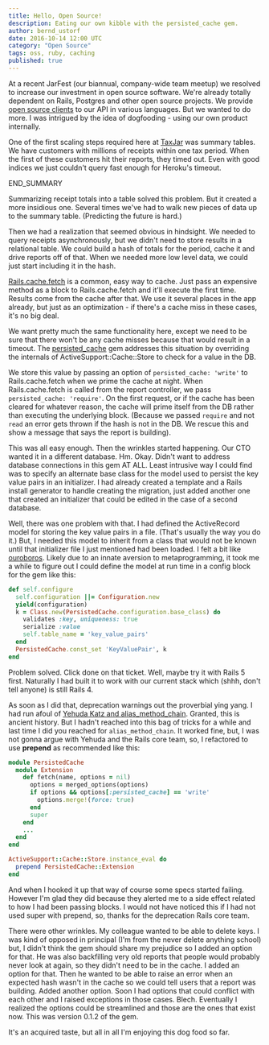 ```yaml
---
title: Hello, Open Source!
description: Eating our own kibble with the persisted_cache gem.
author: bernd_ustorf
date: 2016-10-14 12:00 UTC
category: "Open Source"
tags: oss, ruby, caching
published: true
---
```


At a recent JarFest (our biannual, company-wide team meetup) we resolved to increase our investment in open source software. We're already totally dependent on Rails, Postgres and other open source projects. We provide [open source clients](https://github.com/taxjar) to our API in various languages. But we wanted to do more. I was intrigued by the idea of dogfooding - using our own product internally.

One of the first scaling steps required here at [TaxJar](https://www.taxjar.com) was summary tables. We have customers with millions of receipts within one tax period. When the first of these customers hit their reports, they timed out. Even with good indices we just couldn't query fast enough for Heroku's timeout.

END_SUMMARY

Summarizing receipt totals into a table solved this problem.  But it created a more insidious one. Several times we've had to walk new pieces of data up to the summary table. (Predicting the future is hard.)

Then we had a realization that seemed obvious in hindsight. We needed to query receipts asynchronously, but we didn't need to store results in a relational table. We could build a hash of totals for the period, cache it and drive reports off of that. When we needed more low level data, we could just start including it in the hash.

[Rails.cache.fetch](http://guides.rubyonrails.org/caching_with_rails.html) is a common, easy way to cache. Just pass an expensive method as a block to Rails.cache.fetch and it'll execute the first time. Results come from the cache after that. We use it several places in the app already, but just as an optimization - if there's a cache miss in these cases, it's no big deal.

We want pretty much the same functionality here, except we need to be sure that there won't be any cache misses because that would result in a timeout. The [persisted_cache](https://github.com/taxjar/persisted_cache) gem addresses this situation by overriding the internals of ActiveSupport::Cache::Store to check for a value in the DB.

We store this value by passing an option of `persisted_cache: 'write'` to Rails.cache.fetch when we prime the cache at night. When Rails.cache.fetch is called from the report controller, we pass `persisted_cache: 'require'`. On the first request, or if the cache has been cleared for whatever reason, the cache will prime itself from the DB rather than executing the underlying block. (Because we passed `require` and not `read` an error gets thrown if the hash is not in the DB. We rescue this and show a message that says the report is building).

This was all easy enough. Then the wrinkles started happening. Our CTO wanted it in a different database. Hm. Okay. Didn't want to address database connections in this gem AT ALL. Least intrusive way I could find was to specify an alternate base class for the model used to persist the key value pairs in an initializer. I had already created a template and a Rails install generator to handle creating the migration, just added another one that created an initializer that could be edited in the case of a second database.

Well, there was one problem with that. I had defined the ActiveRecord model for storing the key value pairs in a file. (That's usually the way you do it.) But, I needed this model to inherit from a class that would not be known until that initializer file I just mentioned had been loaded. I felt a bit like [ouroboros](http://www.crystalinks.com/ouroboros.html). Likely due to an innate aversion to metaprogramming, it took me a while to figure out I could define the model at run time in a config block for the gem like this:

```ruby
def self.configure
  self.configuration ||= Configuration.new
  yield(configuration)
  k = Class.new(PersistedCache.configuration.base_class) do
    validates :key, uniqueness: true
    serialize :value
    self.table_name = 'key_value_pairs'
  end
  PersistedCache.const_set 'KeyValuePair', k
end
```

Problem solved. Click done on that ticket. Well, maybe try it with Rails 5 first. Naturally I had built it to work with our current stack which (shhh, don't tell anyone) is still Rails 4. 

As soon as I did that, deprecation warnings out the proverbial ying yang. I had run afoul of [Yehuda Katz and alias\_method\_chain](http://yehudakatz.com/2009/03/06/alias_method_chain-in-models/). Granted, this is ancient history. But I hadn't reached into this bag of tricks for a while and last time I did you reached for `alias_method_chain`. It worked fine, but, I was not gonna argue with Yehuda and the Rails core team, so, I refactored to use **prepend** as recommended like this:

```ruby
module PersistedCache
  module Extension
    def fetch(name, options = nil)
      options = merged_options(options)
      if options && options[:persisted_cache] == 'write'
        options.merge!(force: true)
      end
      super
    end
    ...
  end
end

ActiveSupport::Cache::Store.instance_eval do
  prepend PersistedCache::Extension
end
```

And when I hooked it up that way of course some specs started failing. However I'm glad they did because they alerted me to a side effect related to how I had been passing blocks. I would not have noticed this if I had not used super with prepend, so, thanks for the deprecation Rails core team.

There were other wrinkles. My colleague wanted to be able to delete keys. I was kind of opposed in principal (I'm from the never delete anything school) but, I didn't think the gem should share my prejudice so I added an option for that. He was also backfilling very old reports that people would probably never look at again, so they didn't need to be in the cache. I added an option for that. Then he wanted to be able to raise an error when an expected hash wasn't in the cache so we could tell users that a report was building. Added another option. Soon I had options that could conflict with each other and I raised exceptions in those cases. Blech. Eventually I realized the options could be streamlined and those are the ones that exist now. This was version 0.1.2 of the gem.

It's an acquired taste, but all in all I'm enjoying this dog food so far.